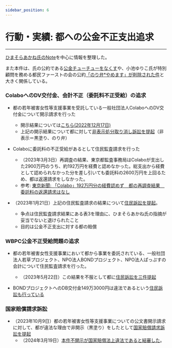 ```yaml
---
sidebar_position: 6
---
```


# 行動・実績: 都への公金不正支出追求
---------------------------------------

[ひまそらあかね氏のNote](https://note.com/hima_kuuhaku)を中心に情報を整理した。

また本件は、氏の公約である[公金チューチューをなくす](/docs/himasoraakane/chuchu.md)や、小池ゆりこ氏が特別顧問を務める都民ファーストの会の公約[「のり弁*やめます」が削除された件](/docs/koike_yuriko/noriben.md)と大きく関係している。

### ColaboへのDV交付金、会計不正（委託料不正受給）の追求
- 都の若年被害女性等支援事業を受託している一般社団法人ColaboへのDV交付金について開示請求を行った
  - 開示結果については[こちら(2022年12月17日)](https://note.com/hima_kuuhaku/n/n74adf9da5e11)
  - 上記の開示結果について都に対して[非表示処分取り消し訴訟を提起](https://note.com/hima_kuuhaku/n/n1141e3c72d70?magazine_key=m6f2359635d1a)（非表示＝黒塗り、のり弁）

- Colaboに委託料の不正受給があるとして住民監査請求を行った
  - （2023年3月3日）再調査の結果、東京都監査事務局はColaboが支出した2900万円のうち、約192万円を経費と認めなかった。総支出から経費として認められなかった分を差し引いても委託料の2600万円を上回るため、都は返還請求をしなかった。
  - 参考: [東京新聞: 「Colabo」192万円分の経費認めず　都の再調査結果　委託料の返還請求はなし](https://www.tokyo-np.co.jp/article/234464)

- （2023年1月21日）上記の住民監査請求の結果について[住民訴訟を提起](https://note.com/hima_kuuhaku/n/ncd3d7ac0311b?magazine_key=m6f2359635d1a)。
  - 争点は住民監査請求結果にある表3を理由に、ひまそらあかね氏の指摘が妥当でないと退けられたこと
  - 目的は公金不正支出に対する都の賠償

### WBPC公金不正受給問題の追求

- 都の若年被害女性支援事業において都から事業を委託されている、一般社団法人若草プロジェクト、NPO法人BONDプロジェクト、NPO法人ぱっぷすの会計について住民監査請求を行った。
  - （2023年5月22日）この結果を不服として都に[住民訴訟を三件提起](https://note.com/hima_kuuhaku/n/n09841ab3bef2?magazine_key=m6f2359635d1a)

- BONDプロジェクトへのDB交付金149万3000円は違法であるという[住民訴訟も行っている](https://note.com/hima_kuuhaku/n/n2374d2cb33be?magazine_key=m6f2359635d1a)

### 国家賠償請求訴訟

- （2023年10月9日）都の若年被害女性等支援事業についての公文書開示請求に対して、都が違法な理由で非開示（黒塗り）をしたとして[国家賠償請求訴訟を提起](https://note.com/hima_kuuhaku/n/n7461389aabb2?magazine_key=m6f2359635d1a)
  - （2024年3月19日）[本件不開示が国家賠償法上違法であると結審した](https://note.com/hima_kuuhaku/n/n2f83a7c980f6)。